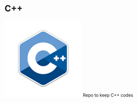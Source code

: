 # C++
<img  height="50%" width="50%" src="https://github.com/Saptarshidas131/CPP/blob/main/cpp.png">
Repo to keep C++ codes
